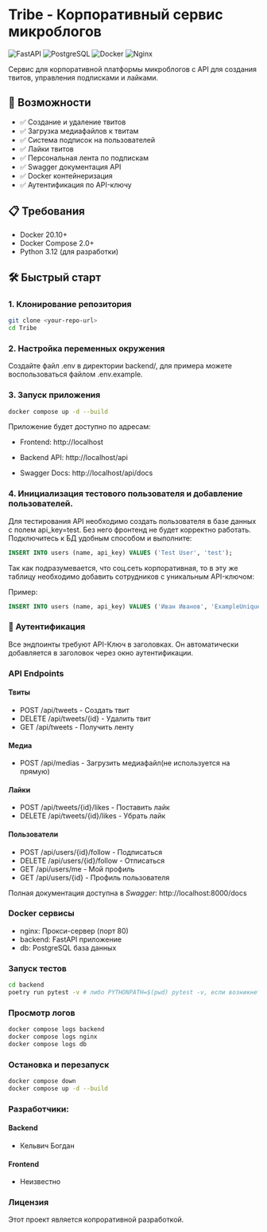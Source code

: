 # Tribe - Корпоративный сервис микроблогов

![FastAPI](https://img.shields.io/badge/FastAPI-005571?style=for-the-badge&logo=fastapi)
![PostgreSQL](https://img.shields.io/badge/PostgreSQL-316192?style=for-the-badge&logo=postgresql&logoColor=white)
![Docker](https://img.shields.io/badge/Docker-2CA5E0?style=for-the-badge&logo=docker&logoColor=white)
![Nginx](https://img.shields.io/badge/Nginx-009639?style=for-the-badge&logo=nginx&logoColor=white)

Сервис для корпоративной платформы микроблогов с API для создания твитов, управления подписками и лайками.

## 🚀 Возможности

- ✅ Создание и удаление твитов
- ✅ Загрузка медиафайлов к твитам
- ✅ Система подписок на пользователей
- ✅ Лайки твитов
- ✅ Персональная лента по подпискам
- ✅ Swagger документация API
- ✅ Docker контейнеризация
- ✅ Аутентификация по API-ключу

## 📋 Требования

- Docker 20.10+
- Docker Compose 2.0+
- Python 3.12 (для разработки)

## 🛠️ Быстрый старт

### 1. Клонирование репозитория

```bash
git clone <your-repo-url>
cd Tribe
```

### 2. Настройка переменных окружения
Создайте файл .env в директории backend/, для примера можете воспользоваться файлом .env.example.

### 3. Запуск приложения

```bash
docker compose up -d --build
```

Приложение будет доступно по адресам:

* Frontend: http://localhost

* Backend API: http://localhost/api

* Swagger Docs: http://localhost/api/docs

### 4. Инициализация тестового пользователя и добавление пользователей.

Для тестирования API необходимо создать пользователя в базе данных с полем api_key=test. Без него фронтенд не будет корректно работать. Подключитесь к БД удобным способом и выполните:

```sql
INSERT INTO users (name, api_key) VALUES ('Test User', 'test');
```

Так как подразумевается, что соц.сеть корпоративная, то в эту же таблицу необходимо добавить сотрудников с уникальным API-ключом:

Пример:
```sql
INSERT INTO users (name, api_key) VALUES ('Иван Иванов', 'ExampleUniqueAP1key');
```

### 🔑 Аутентификация

Все эндпоинты требуют API-Ключ в заголовках. Он автоматически добавляется в заголовок через окно аутентификации.

### API Endpoints

#### Твиты
* POST /api/tweets - Создать твит
* DELETE /api/tweets/{id} - Удалить твит
* GET /api/tweets - Получить ленту

#### Медиа
* POST /api/medias - Загрузить медиафайл(не используется на прямую)

#### Лайки
* POST /api/tweets/{id}/likes - Поставить лайк
* DELETE /api/tweets/{id}/likes - Убрать лайк

#### Пользователи
* POST /api/users/{id}/follow - Подписаться
* DELETE /api/users/{id}/follow - Отписаться
* GET /api/users/me - Мой профиль
* GET /api/users/{id} - Профиль пользователя

Полная документация доступна в *Swagger*: http://localhost:8000/docs


### Docker сервисы

* nginx: Прокси-сервер (порт 80)
* backend: FastAPI приложение
* db: PostgreSQL база данных


### Запуск тестов
```bash
cd backend
poetry run pytest -v # либо PYTHONPATH=$(pwd) pytest -v, если возникнет проблема с импортом модуля app
```

### Просмотр логов
```bash
docker compose logs backend
docker compose logs nginx
docker compose logs db
```

### Остановка и перезапуск
```bash
docker compose down
docker compose up -d --build
```

### Разработчики:
#### Backend
* Кельвич Богдан
#### Frontend
* Неизвестно


### Лицензия
Этот проект является копроративной разработкой.
